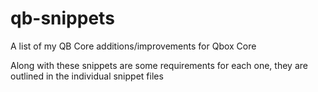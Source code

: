 # qb-snippets
A list of my QB Core additions/improvements for Qbox Core

Along with these snippets are some requirements for each one, they are outlined in the individual snippet files
